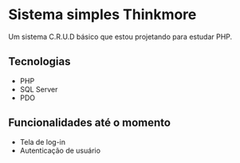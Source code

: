 # Sistema simples Thinkmore

Um sistema C.R.U.D básico que estou projetando para estudar PHP.

## Tecnologias
- PHP
- SQL Server
- PDO

## Funcionalidades até o momento
- Tela de log-in
- Autenticação de usuário
